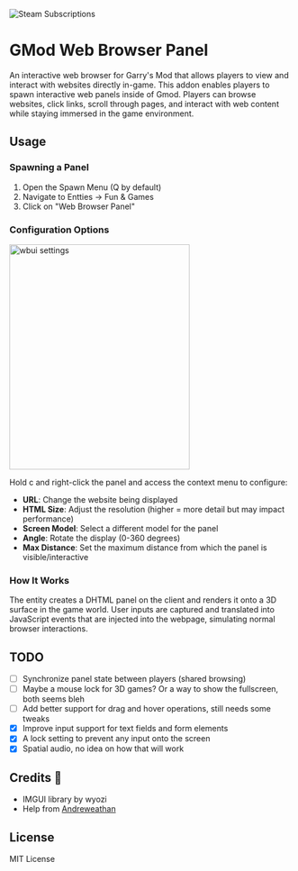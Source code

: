 ![Steam Subscriptions](https://img.shields.io/steam/subscriptions/3443791959)


# GMod Web Browser Panel

An interactive web browser for Garry's Mod that allows players to view and interact with websites directly in-game.
This addon enables players to spawn interactive web panels inside of Gmod. Players can browse websites, click links, scroll through pages, and interact with web content while staying immersed in the game environment.

## Usage

### Spawning a Panel

1. Open the Spawn Menu (Q by default)
2. Navigate to Entties -> Fun & Games
3. Click on "Web Browser Panel"

### Configuration Options

<img width="320" height="400" alt="wbui settings" src="https://github.com/user-attachments/assets/a15b704d-816e-4a19-8957-095ce819737d" />

Hold c and right-click the panel and access the context menu to configure:

- **URL**: Change the website being displayed
- **HTML Size**: Adjust the resolution (higher = more detail but may impact performance)
- **Screen Model**: Select a different model for the panel
- **Angle**: Rotate the display (0-360 degrees)
- **Max Distance**: Set the maximum distance from which the panel is visible/interactive

### How It Works

The entity creates a DHTML panel on the client and renders it onto a 3D surface in the game world. User inputs are captured and translated into JavaScript events that are injected into the webpage, simulating normal browser interactions.

## TODO

- [ ] Synchronize panel state between players (shared browsing)
- [ ] Maybe a mouse lock for 3D games? Or a way to show the fullscreen, both seems bleh
- [ ] Add better support for drag and hover operations, still needs some tweaks
- [x] Improve input support for text fields and form elements
- [x] A lock setting to prevent any input onto the screen
- [x] Spatial audio, no idea on how that will work

## Credits 👏

- IMGUI library by wyozi
- Help from [Andreweathan](https://steamcommunity.com/id/andreweathan/)

## License 

MIT License
